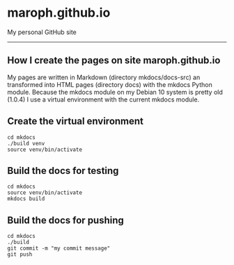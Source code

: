 # maroph.github.io
My personal GitHub site

---

## How I create the pages on site maroph.github.io
My pages are written in Markdown (directory mkdocs/docs-src) an transformed
into HTML pages (directory docs) with the mkdocs Python module. Because the mkdocs 
module on my Debian 10 system is pretty old (1.0.4) I use a virtual environment with
the current mkdocs module.

## Create the virtual environment

    cd mkdocs
    ./build venv
    source venv/bin/activate

##  Build the docs for testing

    cd mkdocs
    source venv/bin/activate
    mkdocs build

## Build the docs for pushing

    cd mkdocs
    ./build
    git commit -m "my commit message"
    git push

